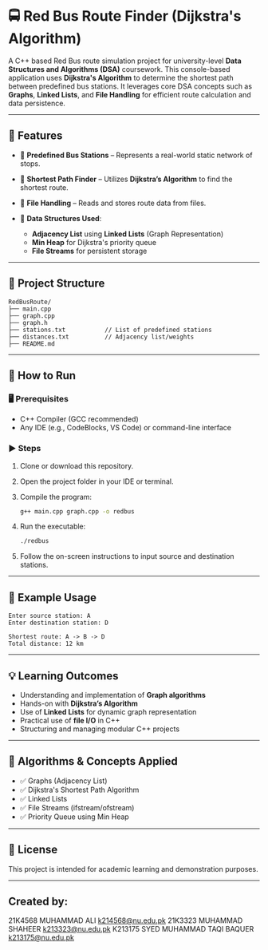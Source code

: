# 🚍 Red Bus Route Finder (Dijkstra's Algorithm)

A C++ based Red Bus route simulation project for university-level **Data Structures and Algorithms (DSA)** coursework. This console-based application uses **Dijkstra's Algorithm** to determine the shortest path between predefined bus stations. It leverages core DSA concepts such as **Graphs**, **Linked Lists**, and **File Handling** for efficient route calculation and data persistence.

---

## 🔧 Features

* 📍 **Predefined Bus Stations** – Represents a real-world static network of stops.
* 📡 **Shortest Path Finder** – Utilizes **Dijkstra’s Algorithm** to find the shortest route.
* 📄 **File Handling** – Reads and stores route data from files.
* 🧱 **Data Structures Used**:

  * **Adjacency List** using **Linked Lists** (Graph Representation)
  * **Min Heap** for Dijkstra's priority queue
  * **File Streams** for persistent storage

---

## 📂 Project Structure

```
RedBusRoute/
├── main.cpp
├── graph.cpp
├── graph.h
├── stations.txt           // List of predefined stations
├── distances.txt          // Adjacency list/weights
├── README.md
```

---

## 🚀 How to Run

### 🖥 Prerequisites

* C++ Compiler (GCC recommended)
* Any IDE (e.g., CodeBlocks, VS Code) or command-line interface

### ▶️ Steps

1. Clone or download this repository.
2. Open the project folder in your IDE or terminal.
3. Compile the program:

   ```bash
   g++ main.cpp graph.cpp -o redbus
   ```
4. Run the executable:

   ```bash
   ./redbus
   ```
5. Follow the on-screen instructions to input source and destination stations.

---

## 📘 Example Usage

```
Enter source station: A
Enter destination station: D

Shortest route: A -> B -> D
Total distance: 12 km
```

---

## 💡 Learning Outcomes

* Understanding and implementation of **Graph algorithms**
* Hands-on with **Dijkstra’s Algorithm**
* Use of **Linked Lists** for dynamic graph representation
* Practical use of **file I/O** in C++
* Structuring and managing modular C++ projects

---

## 🧠 Algorithms & Concepts Applied

* ✅ Graphs (Adjacency List)
* ✅ Dijkstra's Shortest Path Algorithm
* ✅ Linked Lists
* ✅ File Streams (ifstream/ofstream)
* ✅ Priority Queue using Min Heap

---

## 📜 License

This project is intended for academic learning and demonstration purposes.

---

## Created by:
21K4568 MUHAMMAD ALI k214568@nu.edu.pk
21K3323 MUHAMMAD SHAHEER k213323@nu.edu.pk
K213175 SYED MUHAMMAD TAQI BAQUER k213175@nu.edu.pk

